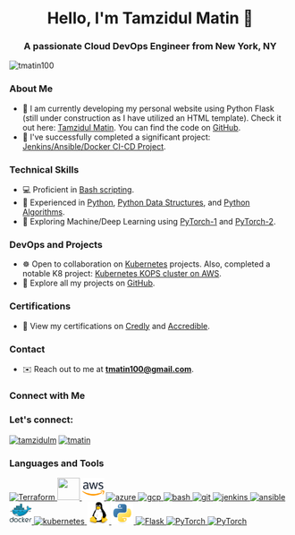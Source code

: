 <h1 align="center">Hello, I'm Tamzidul Matin 👋</h1>
<h3 align="center">A passionate Cloud DevOps Engineer from New York, NY</h3>

<p align="left"> <img src="https://komarev.com/ghpvc/?username=tmatin100&label=Profile%20views&color=0e75b6&style=flat" alt="tmatin100" /> </p>

### About Me
- 💼 I am currently developing my personal website using Python Flask (still under construction as I have utilized an HTML template). Check it out here: [Tamzidul Matin](https://tmatin100.pythonanywhere.com). You can find the code on [GitHub](https://github.com/tmatin100/portfolio).
- 🔬 I've successfully completed a significant project: [Jenkins/Ansible/Docker CI-CD Project](https://github.com/tmatin100/CalTech-PG-DevOps-Final-Capstone-Project).

### Technical Skills
- 💻 Proficient in [Bash scripting](https://github.com/tmatin100/Bash.git).
- 🐍 Experienced in [Python](https://github.com/tmatin100/Python.git), [Python Data Structures](https://github.com/tmatin100/Python_BootCamp.git), and [Python Algorithms](https://github.com/tmatin100/Python_Algorithms_Data-Structures.git).
- 🧠 Exploring Machine/Deep Learning using [PyTorch-1](https://colab.research.google.com/drive/1zYiiANHc4VQD8xzus_JFa0FblCE2Kc82) and [PyTorch-2](https://colab.research.google.com/drive/1Z0NH32g6sIiatUxgar5GghnE8oqxq7AH).

### DevOps and Projects
- ☸️ Open to collaboration on [Kubernetes](https://github.com/tmatin100/Kubernetes-Example-Voting-App) projects. Also, completed a notable K8 project: [Kubernetes KOPS cluster on AWS](https://drive.google.com/file/d/1OC09AExcbFjrUDqLHT9bTIG5q4GvhrIx/view).
- 📂 Explore all my projects on [GitHub](https://github.com/tmatin100).

### Certifications
- 🏅 View my certifications on [Credly](https://www.credly.com/users/tmatin/badges?sort=-state_updated_at&page=1) and [Accredible](https://v2.credential.net/profile/tmatin100/wallet#gs.zlxiyd).

### Contact
- ✉️ Reach out to me at **tmatin100@gmail.com**.

### Connect with Me
<h3 align="left">Let's connect:</h3>
<p align="left">
<a href="https://twitter.com/tmatin100" target="blank"><img align="center" src="https://github.com/rahuldkjain/github-profile-readme-generator/blob/master/src/images/icons/Social/twitter.svg" alt="tamzidulm" height="30" width="40" /></a>
<a href="https://linkedin.com/in/tmatin" target="blank"><img align="center" src="https://github.com/rahuldkjain/github-profile-readme-generator/blob/master/src/images/icons/Social/linked-in-alt.svg" alt="tmatin" height="30" width="40" /></a>
</p>

### Languages and Tools
<p align="left"> <a href="https://www.terraform.io" target="_blank"> <img src="https://www.vectorlogo.zone/logos/terraformio/terraformio-icon.svg" alt="Terraform" width="40" height="40"/> </a> 
<a href="https://www.oracle.com/cloud/" target="_blank"> <img src="https://www.vectorlogo.zone/logos/oracle/oracle-icon.svg" width="40" height="40"/> </a> 
<a href="https://aws.amazon.com" target="_blank"> <img src="https://raw.githubusercontent.com/devicons/devicon/master/icons/amazonwebservices/amazonwebservices-original-wordmark.svg" alt="aws" width="40" height="40"/> </a> <a href="https://azure.microsoft.com/en-in/" target="_blank"> <img src="https://www.vectorlogo.zone/logos/microsoft_azure/microsoft_azure-icon.svg" alt="azure" width="40" height="40"/> </a> <a href="https://cloud.google.com" target="_blank"> <img src="https://www.vectorlogo.zone/logos/google_cloud/google_cloud-icon.svg" alt="gcp" width="40" height="40"/> </a> <a href="https://www.gnu.com/" target="_blank"> <img src="https://www.vectorlogo.zone/logos/gnu_bash/gnu_bash-icon.svg" alt="bash" width="40" height="40"/> </a> <a href="https://git-scm.com/" target="_blank"> <img  src="https://www.vectorlogo.zone/logos/git-scm/git-scm-icon.svg" alt="git" width="40" height="40"/> </a> <a href="https://www.jenkins.io" target="_blank"> <img src="https://www.vectorlogo.zone/logos/jenkins/jenkins-icon.svg" alt="jenkins" width="40" height="40"/> </a> <a href="https://www.ansible.com/" target="_blank"> <img src="https://www.vectorlogo.zone/logos/ansible/ansible-icon.svg" alt="ansible" width="40" height="40"/> </a> <a href="https://www.docker.com/" target="_blank"> <img src="https://raw.githubusercontent.com/devicons/devicon/master/icons/docker/docker-original-wordmark.svg" alt="docker" width="40" height="40"/> </a> <a href="https://kubernetes.io" target="_blank"> <img src="https://www.vectorlogo.zone/logos/kubernetes/kubernetes-icon.svg" alt="kubernetes" width="40" height="40"/> </a> <a href="https://www.linux.org/" target="_blank"> <img src="https://raw.githubusercontent.com/devicons/devicon/master/icons/linux/linux-original.svg" alt="linux" width="40" height="40"/> </a> 
<a href="https://www.python.org" target="_blank"> <img src="https://raw.githubusercontent.com/devicons/devicon/master/icons/python/python-original.svg" alt="python" width="40" height="40"/> </a>
<a href="https://flask.palletsprojects.com/en/3.0.x/" target="_blank"> <img src="https://www.vectorlogo.zone/logos/pocoo_flask/pocoo_flask-icon.svg" alt="Flask" width="40" height="40"/> </a> 
<a href="https://docs.djangoproject.com/en/4.2/" target="_blank"> <img src="https://www.vectorlogo.zone/logos/djangoproject/djangoproject-icon.svg" alt="PyTorch" width="40" height="40"/> </a> 
<a href="https://pytorch.org/" target="_blank"> <img src="https://www.vectorlogo.zone/logos/pytorch/pytorch-icon.svg" alt="PyTorch" width="40" height="40"/> </a> 

